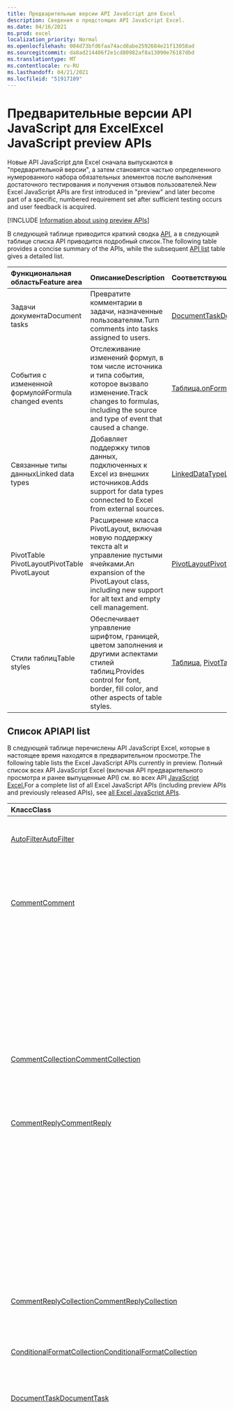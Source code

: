 ```yaml
---
title: Предварительные версии API JavaScript для Excel
description: Сведения о предстоящих API JavaScript Excel.
ms.date: 04/16/2021
ms.prod: excel
localization_priority: Normal
ms.openlocfilehash: 004d73bfd6faa74acd8abe2592684e21f13058ad
ms.sourcegitcommit: da8ad214406f2e1cd80982af8a13090e76187dbd
ms.translationtype: MT
ms.contentlocale: ru-RU
ms.lasthandoff: 04/21/2021
ms.locfileid: "51917109"
---
```

# <a name="excel-javascript-preview-apis"></a><span data-ttu-id="e1d05-103">Предварительные версии API JavaScript для Excel</span><span class="sxs-lookup"><span data-stu-id="e1d05-103">Excel JavaScript preview APIs</span></span>

<span data-ttu-id="e1d05-104">Новые API JavaScript для Excel сначала выпускаются в "предварительной версии", а затем становятся частью определенного нумерованного набора обязательных элементов после выполнения достаточного тестирования и получения отзывов пользователей.</span><span class="sxs-lookup"><span data-stu-id="e1d05-104">New Excel JavaScript APIs are first introduced in "preview" and later become part of a specific, numbered requirement set after sufficient testing occurs and user feedback is acquired.</span></span>

[!INCLUDE [Information about using preview APIs](../../includes/using-preview-apis-host.md)]

<span data-ttu-id="e1d05-105">В следующей таблице приводится краткий сводка [API,](#api-list) а в следующей таблице списка API приводится подробный список.</span><span class="sxs-lookup"><span data-stu-id="e1d05-105">The following table provides a concise summary of the APIs, while the subsequent [API list](#api-list) table gives a detailed list.</span></span>

| <span data-ttu-id="e1d05-106">Функциональная область</span><span class="sxs-lookup"><span data-stu-id="e1d05-106">Feature area</span></span> | <span data-ttu-id="e1d05-107">Описание</span><span class="sxs-lookup"><span data-stu-id="e1d05-107">Description</span></span> | <span data-ttu-id="e1d05-108">Соответствующие объекты</span><span class="sxs-lookup"><span data-stu-id="e1d05-108">Relevant objects</span></span> |
|:--- |:--- |:--- |
| <span data-ttu-id="e1d05-109">Задачи документа</span><span class="sxs-lookup"><span data-stu-id="e1d05-109">Document tasks</span></span> | <span data-ttu-id="e1d05-110">Превратите комментарии в задачи, назначенные пользователям.</span><span class="sxs-lookup"><span data-stu-id="e1d05-110">Turn comments into tasks assigned to users.</span></span> | [<span data-ttu-id="e1d05-111">DocumentTask</span><span class="sxs-lookup"><span data-stu-id="e1d05-111">DocumentTask</span></span>](/javascript/api/excel/excel.documenttask) |
| <span data-ttu-id="e1d05-112">События с измененной формулой</span><span class="sxs-lookup"><span data-stu-id="e1d05-112">Formula changed events</span></span> | <span data-ttu-id="e1d05-113">Отслеживание изменений формул, в том числе источника и типа события, которое вызвало изменение.</span><span class="sxs-lookup"><span data-stu-id="e1d05-113">Track changes to formulas, including the source and type of event that caused a change.</span></span> | [<span data-ttu-id="e1d05-114">Таблица.onFormulaChanged</span><span class="sxs-lookup"><span data-stu-id="e1d05-114">Worksheet.onFormulaChanged</span></span>](/javascript/api/excel/excel.worksheet#onFormulaChanged)|
| <span data-ttu-id="e1d05-115">Связанные типы данных</span><span class="sxs-lookup"><span data-stu-id="e1d05-115">Linked data types</span></span> | <span data-ttu-id="e1d05-116">Добавляет поддержку типов данных, подключенных к Excel из внешних источников.</span><span class="sxs-lookup"><span data-stu-id="e1d05-116">Adds support for data types connected to Excel from external sources.</span></span> | [<span data-ttu-id="e1d05-117">LinkedDataType</span><span class="sxs-lookup"><span data-stu-id="e1d05-117">LinkedDataType</span></span>](/javascript/api/excel/excel.linkeddatatype)|
| <span data-ttu-id="e1d05-118">PivotTable PivotLayout</span><span class="sxs-lookup"><span data-stu-id="e1d05-118">PivotTable PivotLayout</span></span> | <span data-ttu-id="e1d05-119">Расширение класса PivotLayout, включая новую поддержку текста alt и управление пустыми ячейками.</span><span class="sxs-lookup"><span data-stu-id="e1d05-119">An expansion of the PivotLayout class, including new support for alt text and empty cell management.</span></span> | [<span data-ttu-id="e1d05-120">PivotLayout</span><span class="sxs-lookup"><span data-stu-id="e1d05-120">PivotLayout</span></span>](/javascript/api/excel/excel.pivotlayout) |
| <span data-ttu-id="e1d05-121">Стили таблиц</span><span class="sxs-lookup"><span data-stu-id="e1d05-121">Table styles</span></span> | <span data-ttu-id="e1d05-122">Обеспечивает управление шрифтом, границей, цветом заполнения и другими аспектами стилей таблиц.</span><span class="sxs-lookup"><span data-stu-id="e1d05-122">Provides control for font, border, fill color, and other aspects of table styles.</span></span> | <span data-ttu-id="e1d05-123">[Таблица](/javascript/api/excel/excel.table), [PivotTable](/javascript/api/excel/excel.pivottable), [Slicer](/javascript/api/excel/excel.slicer)</span><span class="sxs-lookup"><span data-stu-id="e1d05-123">[Table](/javascript/api/excel/excel.table), [PivotTable](/javascript/api/excel/excel.pivottable), [Slicer](/javascript/api/excel/excel.slicer)</span></span> |

## <a name="api-list"></a><span data-ttu-id="e1d05-124">Список API</span><span class="sxs-lookup"><span data-stu-id="e1d05-124">API list</span></span>

<span data-ttu-id="e1d05-125">В следующей таблице перечислены API JavaScript Excel, которые в настоящее время находятся в предварительном просмотре.</span><span class="sxs-lookup"><span data-stu-id="e1d05-125">The following table lists the Excel JavaScript APIs currently in preview.</span></span> <span data-ttu-id="e1d05-126">Полный список всех API JavaScript Excel (включая API предварительного просмотра и ранее выпущенные API) см. во всех API [JavaScript Excel.](/javascript/api/excel?view=excel-js-preview&preserve-view=true)</span><span class="sxs-lookup"><span data-stu-id="e1d05-126">For a complete list of all Excel JavaScript APIs (including preview APIs and previously released APIs), see [all Excel JavaScript APIs](/javascript/api/excel?view=excel-js-preview&preserve-view=true).</span></span>

| <span data-ttu-id="e1d05-127">Класс</span><span class="sxs-lookup"><span data-stu-id="e1d05-127">Class</span></span> | <span data-ttu-id="e1d05-128">Поля</span><span class="sxs-lookup"><span data-stu-id="e1d05-128">Fields</span></span> | <span data-ttu-id="e1d05-129">Описание</span><span class="sxs-lookup"><span data-stu-id="e1d05-129">Description</span></span> |
|:---|:---|:---|
|[<span data-ttu-id="e1d05-130">AutoFilter</span><span class="sxs-lookup"><span data-stu-id="e1d05-130">AutoFilter</span></span>](/javascript/api/excel/excel.autofilter)|[<span data-ttu-id="e1d05-131">clearColumnCriteria(columnIndex: number)</span><span class="sxs-lookup"><span data-stu-id="e1d05-131">clearColumnCriteria(columnIndex: number)</span></span>](/javascript/api/excel/excel.autofilter#clearcolumncriteria-columnindex-)|<span data-ttu-id="e1d05-132">Очищает условия фильтрации автофильтра.</span><span class="sxs-lookup"><span data-stu-id="e1d05-132">Clears the filter criteria of the AutoFilter.</span></span>|
|[<span data-ttu-id="e1d05-133">Comment</span><span class="sxs-lookup"><span data-stu-id="e1d05-133">Comment</span></span>](/javascript/api/excel/excel.comment)|[<span data-ttu-id="e1d05-134">assignTask(assignee: Identity)</span><span class="sxs-lookup"><span data-stu-id="e1d05-134">assignTask(assignee: Identity)</span></span>](/javascript/api/excel/excel.comment#assigntask-assignee-)|<span data-ttu-id="e1d05-135">Назначает задачу, прикрепленную к комментарию, для данного пользователя в качестве ассимилята.</span><span class="sxs-lookup"><span data-stu-id="e1d05-135">Assigns the task attached to the comment to the given user as an assignee.</span></span>|
||[<span data-ttu-id="e1d05-136">getTask()</span><span class="sxs-lookup"><span data-stu-id="e1d05-136">getTask()</span></span>](/javascript/api/excel/excel.comment#gettask--)|<span data-ttu-id="e1d05-137">Получает задачу, связанную с этим комментарием.</span><span class="sxs-lookup"><span data-stu-id="e1d05-137">Gets the task associated with this comment.</span></span>|
||[<span data-ttu-id="e1d05-138">getTaskOrNullObject()</span><span class="sxs-lookup"><span data-stu-id="e1d05-138">getTaskOrNullObject()</span></span>](/javascript/api/excel/excel.comment#gettaskornullobject--)|<span data-ttu-id="e1d05-139">Получает задачу, связанную с этим комментарием.</span><span class="sxs-lookup"><span data-stu-id="e1d05-139">Gets the task associated with this comment.</span></span>|
|[<span data-ttu-id="e1d05-140">CommentCollection</span><span class="sxs-lookup"><span data-stu-id="e1d05-140">CommentCollection</span></span>](/javascript/api/excel/excel.commentcollection)|[<span data-ttu-id="e1d05-141">getItemOrNullObject(commentId: string)</span><span class="sxs-lookup"><span data-stu-id="e1d05-141">getItemOrNullObject(commentId: string)</span></span>](/javascript/api/excel/excel.commentcollection#getitemornullobject-commentid-)|<span data-ttu-id="e1d05-142">Получает примечание из коллекции на основе его идентификатора.</span><span class="sxs-lookup"><span data-stu-id="e1d05-142">Gets a comment from the collection based on its ID.</span></span>|
|[<span data-ttu-id="e1d05-143">CommentReply</span><span class="sxs-lookup"><span data-stu-id="e1d05-143">CommentReply</span></span>](/javascript/api/excel/excel.commentreply)|[<span data-ttu-id="e1d05-144">assignTask(assignee: Identity)</span><span class="sxs-lookup"><span data-stu-id="e1d05-144">assignTask(assignee: Identity)</span></span>](/javascript/api/excel/excel.commentreply#assigntask-assignee-)|<span data-ttu-id="e1d05-145">Назначает задачу, прикрепленную к комментарию, для данного пользователя в качестве единственного назначаемой.</span><span class="sxs-lookup"><span data-stu-id="e1d05-145">Assigns the task attached to the comment to the given user as the sole assignee.</span></span>|
||[<span data-ttu-id="e1d05-146">getTask()</span><span class="sxs-lookup"><span data-stu-id="e1d05-146">getTask()</span></span>](/javascript/api/excel/excel.commentreply#gettask--)|<span data-ttu-id="e1d05-147">Получает задачу, связанную с потоком ответа на этот комментарий.</span><span class="sxs-lookup"><span data-stu-id="e1d05-147">Gets the task associated with this comment reply's thread.</span></span>|
||[<span data-ttu-id="e1d05-148">getTaskOrNullObject()</span><span class="sxs-lookup"><span data-stu-id="e1d05-148">getTaskOrNullObject()</span></span>](/javascript/api/excel/excel.commentreply#gettaskornullobject--)|<span data-ttu-id="e1d05-149">Получает задачу, связанную с потоком ответа на этот комментарий.</span><span class="sxs-lookup"><span data-stu-id="e1d05-149">Gets the task associated with this comment reply's thread.</span></span>|
|[<span data-ttu-id="e1d05-150">CommentReplyCollection</span><span class="sxs-lookup"><span data-stu-id="e1d05-150">CommentReplyCollection</span></span>](/javascript/api/excel/excel.commentreplycollection)|[<span data-ttu-id="e1d05-151">getItemOrNullObject(commentReplyId: string)</span><span class="sxs-lookup"><span data-stu-id="e1d05-151">getItemOrNullObject(commentReplyId: string)</span></span>](/javascript/api/excel/excel.commentreplycollection#getitemornullobject-commentreplyid-)|<span data-ttu-id="e1d05-152">Возвращает ответ на примечание, определенное по идентификатору.</span><span class="sxs-lookup"><span data-stu-id="e1d05-152">Returns a comment reply identified by its ID.</span></span>|
|[<span data-ttu-id="e1d05-153">ConditionalFormatCollection</span><span class="sxs-lookup"><span data-stu-id="e1d05-153">ConditionalFormatCollection</span></span>](/javascript/api/excel/excel.conditionalformatcollection)|[<span data-ttu-id="e1d05-154">getItemOrNullObject(id: строка)</span><span class="sxs-lookup"><span data-stu-id="e1d05-154">getItemOrNullObject(id: string)</span></span>](/javascript/api/excel/excel.conditionalformatcollection#getitemornullobject-id-)|<span data-ttu-id="e1d05-155">Возвращает условный формат, идентифицированный его ID.</span><span class="sxs-lookup"><span data-stu-id="e1d05-155">Returns a conditional format identified by its ID.</span></span>|
|[<span data-ttu-id="e1d05-156">DocumentTask</span><span class="sxs-lookup"><span data-stu-id="e1d05-156">DocumentTask</span></span>](/javascript/api/excel/excel.documenttask)|[<span data-ttu-id="e1d05-157">percentComplete</span><span class="sxs-lookup"><span data-stu-id="e1d05-157">percentComplete</span></span>](/javascript/api/excel/excel.documenttask#percentcomplete)|<span data-ttu-id="e1d05-158">Указывает процент выполнения задачи.</span><span class="sxs-lookup"><span data-stu-id="e1d05-158">Specifies the completion percentage of the task.</span></span>|
||[<span data-ttu-id="e1d05-159">приоритет</span><span class="sxs-lookup"><span data-stu-id="e1d05-159">priority</span></span>](/javascript/api/excel/excel.documenttask#priority)|<span data-ttu-id="e1d05-160">Указывает приоритет задачи.</span><span class="sxs-lookup"><span data-stu-id="e1d05-160">Specifies the priority of the task.</span></span>|
||[<span data-ttu-id="e1d05-161">назначение</span><span class="sxs-lookup"><span data-stu-id="e1d05-161">assignees</span></span>](/javascript/api/excel/excel.documenttask#assignees)|<span data-ttu-id="e1d05-162">Возвращает коллекцию назначений задачи.</span><span class="sxs-lookup"><span data-stu-id="e1d05-162">Returns a collection of assignees of the task.</span></span>|
||[<span data-ttu-id="e1d05-163">изменения</span><span class="sxs-lookup"><span data-stu-id="e1d05-163">changes</span></span>](/javascript/api/excel/excel.documenttask#changes)|<span data-ttu-id="e1d05-164">Получает записи изменений задачи.</span><span class="sxs-lookup"><span data-stu-id="e1d05-164">Gets the change records of the task.</span></span>|
||[<span data-ttu-id="e1d05-165">comment</span><span class="sxs-lookup"><span data-stu-id="e1d05-165">comment</span></span>](/javascript/api/excel/excel.documenttask#comment)|<span data-ttu-id="e1d05-166">Получает комментарий, связанный с задачей.</span><span class="sxs-lookup"><span data-stu-id="e1d05-166">Gets the comment associated with the task.</span></span>|
||[<span data-ttu-id="e1d05-167">completedBy</span><span class="sxs-lookup"><span data-stu-id="e1d05-167">completedBy</span></span>](/javascript/api/excel/excel.documenttask#completedby)|<span data-ttu-id="e1d05-168">Получает последнего пользователя, который выполнил задачу.</span><span class="sxs-lookup"><span data-stu-id="e1d05-168">Gets the most recent user to have completed the task.</span></span>|
||[<span data-ttu-id="e1d05-169">completedDateTime</span><span class="sxs-lookup"><span data-stu-id="e1d05-169">completedDateTime</span></span>](/javascript/api/excel/excel.documenttask#completeddatetime)|<span data-ttu-id="e1d05-170">Получает дату и время завершения задачи.</span><span class="sxs-lookup"><span data-stu-id="e1d05-170">Gets the date and time that the task was completed.</span></span>|
||[<span data-ttu-id="e1d05-171">createdBy</span><span class="sxs-lookup"><span data-stu-id="e1d05-171">createdBy</span></span>](/javascript/api/excel/excel.documenttask#createdby)|<span data-ttu-id="e1d05-172">Получает пользователя, создавшего задачу.</span><span class="sxs-lookup"><span data-stu-id="e1d05-172">Gets the user who created the task.</span></span>|
||[<span data-ttu-id="e1d05-173">createdDateTime</span><span class="sxs-lookup"><span data-stu-id="e1d05-173">createdDateTime</span></span>](/javascript/api/excel/excel.documenttask#createddatetime)|<span data-ttu-id="e1d05-174">Получает дату и время создания задачи.</span><span class="sxs-lookup"><span data-stu-id="e1d05-174">Gets the date and time that the task was created.</span></span>|
||[<span data-ttu-id="e1d05-175">id</span><span class="sxs-lookup"><span data-stu-id="e1d05-175">id</span></span>](/javascript/api/excel/excel.documenttask#id)|<span data-ttu-id="e1d05-176">Получает ID задачи.</span><span class="sxs-lookup"><span data-stu-id="e1d05-176">Gets the ID of the task.</span></span>|
||[<span data-ttu-id="e1d05-177">setStartAndDueDateTime (startDateTime: Date, dueDateTime: Date)</span><span class="sxs-lookup"><span data-stu-id="e1d05-177">setStartAndDueDateTime(startDateTime: Date, dueDateTime: Date)</span></span>](/javascript/api/excel/excel.documenttask#setstartandduedatetime-startdatetime--duedatetime-)|<span data-ttu-id="e1d05-178">Изменяет даты начала и срока действия задачи.</span><span class="sxs-lookup"><span data-stu-id="e1d05-178">Changes the start and the due dates of the task.</span></span>|
||[<span data-ttu-id="e1d05-179">startAndDueDateTime</span><span class="sxs-lookup"><span data-stu-id="e1d05-179">startAndDueDateTime</span></span>](/javascript/api/excel/excel.documenttask#startandduedatetime)|<span data-ttu-id="e1d05-180">Получает или задает дату и время, когда должна начаться и должна быть поставлена задача.</span><span class="sxs-lookup"><span data-stu-id="e1d05-180">Gets or sets the date and time the task should start and is due.</span></span>|
||[<span data-ttu-id="e1d05-181">заголовок</span><span class="sxs-lookup"><span data-stu-id="e1d05-181">title</span></span>](/javascript/api/excel/excel.documenttask#title)|<span data-ttu-id="e1d05-182">Указывает название задачи.</span><span class="sxs-lookup"><span data-stu-id="e1d05-182">Specifies title of the task.</span></span>|
|[<span data-ttu-id="e1d05-183">DocumentTaskChange</span><span class="sxs-lookup"><span data-stu-id="e1d05-183">DocumentTaskChange</span></span>](/javascript/api/excel/excel.documenttaskchange)|[<span data-ttu-id="e1d05-184">assignee</span><span class="sxs-lookup"><span data-stu-id="e1d05-184">assignee</span></span>](/javascript/api/excel/excel.documenttaskchange#assignee)|<span data-ttu-id="e1d05-185">Представляет пользователя, назначенного для задачи для типа записи изменений, или пользователя, не назначенного из задачи `assign` для типа записи `unassign` изменений.</span><span class="sxs-lookup"><span data-stu-id="e1d05-185">Represents the user assigned to the task for an `assign` change record type, or the user unassigned from the task for an `unassign` change record type.</span></span>|
||[<span data-ttu-id="e1d05-186">changedBy</span><span class="sxs-lookup"><span data-stu-id="e1d05-186">changedBy</span></span>](/javascript/api/excel/excel.documenttaskchange#changedby)|<span data-ttu-id="e1d05-187">Представляет пользователя, создавшего или измениввшего задачу.</span><span class="sxs-lookup"><span data-stu-id="e1d05-187">Represents the user who created or changed the task.</span></span>|
||[<span data-ttu-id="e1d05-188">commentId</span><span class="sxs-lookup"><span data-stu-id="e1d05-188">commentId</span></span>](/javascript/api/excel/excel.documenttaskchange#commentid)|<span data-ttu-id="e1d05-189">Представляет ID того или иного `Comment` изменения `CommentReply` задачи.</span><span class="sxs-lookup"><span data-stu-id="e1d05-189">Represents the ID of the `Comment` or `CommentReply` to which the task change is anchored.</span></span>|
||[<span data-ttu-id="e1d05-190">createdDateTime</span><span class="sxs-lookup"><span data-stu-id="e1d05-190">createdDateTime</span></span>](/javascript/api/excel/excel.documenttaskchange#createddatetime)|<span data-ttu-id="e1d05-191">Представляет дату создания и время записи изменения задачи.</span><span class="sxs-lookup"><span data-stu-id="e1d05-191">Represents the creation date and time of the task change record.</span></span>|
||[<span data-ttu-id="e1d05-192">dueDateTime</span><span class="sxs-lookup"><span data-stu-id="e1d05-192">dueDateTime</span></span>](/javascript/api/excel/excel.documenttaskchange#duedatetime)|<span data-ttu-id="e1d05-193">Представляет дату и время задачи в часовом поясе UTC.</span><span class="sxs-lookup"><span data-stu-id="e1d05-193">Represents the task's due date and time, in UTC time zone.</span></span>|
||[<span data-ttu-id="e1d05-194">id</span><span class="sxs-lookup"><span data-stu-id="e1d05-194">id</span></span>](/javascript/api/excel/excel.documenttaskchange#id)|<span data-ttu-id="e1d05-195">ID для записи изменения задачи.</span><span class="sxs-lookup"><span data-stu-id="e1d05-195">ID for the task change record.</span></span>|
||[<span data-ttu-id="e1d05-196">percentComplete</span><span class="sxs-lookup"><span data-stu-id="e1d05-196">percentComplete</span></span>](/javascript/api/excel/excel.documenttaskchange#percentcomplete)|<span data-ttu-id="e1d05-197">Представляет процент выполнения задачи.</span><span class="sxs-lookup"><span data-stu-id="e1d05-197">Represents the task's completion percentage.</span></span>|
||[<span data-ttu-id="e1d05-198">приоритет</span><span class="sxs-lookup"><span data-stu-id="e1d05-198">priority</span></span>](/javascript/api/excel/excel.documenttaskchange#priority)|<span data-ttu-id="e1d05-199">Представляет приоритет задачи.</span><span class="sxs-lookup"><span data-stu-id="e1d05-199">Represents the task's priority.</span></span>|
||[<span data-ttu-id="e1d05-200">startDateTime</span><span class="sxs-lookup"><span data-stu-id="e1d05-200">startDateTime</span></span>](/javascript/api/excel/excel.documenttaskchange#startdatetime)|<span data-ttu-id="e1d05-201">Представляет дату и время начала задачи в часовом поясе UTC.</span><span class="sxs-lookup"><span data-stu-id="e1d05-201">Represents the task's start date and time, in UTC time zone.</span></span>|
||[<span data-ttu-id="e1d05-202">заголовок</span><span class="sxs-lookup"><span data-stu-id="e1d05-202">title</span></span>](/javascript/api/excel/excel.documenttaskchange#title)|<span data-ttu-id="e1d05-203">Представляет название задачи.</span><span class="sxs-lookup"><span data-stu-id="e1d05-203">Represents the task's title.</span></span>|
||[<span data-ttu-id="e1d05-204">type</span><span class="sxs-lookup"><span data-stu-id="e1d05-204">type</span></span>](/javascript/api/excel/excel.documenttaskchange#type)|<span data-ttu-id="e1d05-205">Представляет тип действия записи изменения задачи.</span><span class="sxs-lookup"><span data-stu-id="e1d05-205">Represents the action type of the task change record.</span></span>|
||[<span data-ttu-id="e1d05-206">undoHistoryId</span><span class="sxs-lookup"><span data-stu-id="e1d05-206">undoHistoryId</span></span>](/javascript/api/excel/excel.documenttaskchange#undohistoryid)|<span data-ttu-id="e1d05-207">Представляет `DocumentTaskChange.id` свойство, которое было отменено для типа `undo` записи изменений.</span><span class="sxs-lookup"><span data-stu-id="e1d05-207">Represents the `DocumentTaskChange.id` property that was undone for the `undo` change record type.</span></span>|
|[<span data-ttu-id="e1d05-208">DocumentTaskChangeCollection</span><span class="sxs-lookup"><span data-stu-id="e1d05-208">DocumentTaskChangeCollection</span></span>](/javascript/api/excel/excel.documenttaskchangecollection)|[<span data-ttu-id="e1d05-209">getCount()</span><span class="sxs-lookup"><span data-stu-id="e1d05-209">getCount()</span></span>](/javascript/api/excel/excel.documenttaskchangecollection#getcount--)|<span data-ttu-id="e1d05-210">Получает количество записей изменений в коллекции для задачи.</span><span class="sxs-lookup"><span data-stu-id="e1d05-210">Gets the number of change records in the collection for the task.</span></span>|
||[<span data-ttu-id="e1d05-211">getItemAt(index: number)</span><span class="sxs-lookup"><span data-stu-id="e1d05-211">getItemAt(index: number)</span></span>](/javascript/api/excel/excel.documenttaskchangecollection#getitemat-index-)|<span data-ttu-id="e1d05-212">Получает запись изменения задачи с помощью индекса в коллекции.</span><span class="sxs-lookup"><span data-stu-id="e1d05-212">Gets a task change record by using its index in the collection.</span></span>|
||[<span data-ttu-id="e1d05-213">items</span><span class="sxs-lookup"><span data-stu-id="e1d05-213">items</span></span>](/javascript/api/excel/excel.documenttaskchangecollection#items)|<span data-ttu-id="e1d05-214">Получает загруженные дочерние элементы в этой коллекции.</span><span class="sxs-lookup"><span data-stu-id="e1d05-214">Gets the loaded child items in this collection.</span></span>|
|[<span data-ttu-id="e1d05-215">DocumentTaskCollection</span><span class="sxs-lookup"><span data-stu-id="e1d05-215">DocumentTaskCollection</span></span>](/javascript/api/excel/excel.documenttaskcollection)|[<span data-ttu-id="e1d05-216">getCount()</span><span class="sxs-lookup"><span data-stu-id="e1d05-216">getCount()</span></span>](/javascript/api/excel/excel.documenttaskcollection#getcount--)|<span data-ttu-id="e1d05-217">Получает количество задач в коллекции.</span><span class="sxs-lookup"><span data-stu-id="e1d05-217">Gets the number of tasks in the collection.</span></span>|
||[<span data-ttu-id="e1d05-218">getItem(key: string)</span><span class="sxs-lookup"><span data-stu-id="e1d05-218">getItem(key: string)</span></span>](/javascript/api/excel/excel.documenttaskcollection#getitem-key-)|<span data-ttu-id="e1d05-219">Получает задачу с помощью своего ID.</span><span class="sxs-lookup"><span data-stu-id="e1d05-219">Gets a task using its ID.</span></span>|
||[<span data-ttu-id="e1d05-220">getItemAt(index: number)</span><span class="sxs-lookup"><span data-stu-id="e1d05-220">getItemAt(index: number)</span></span>](/javascript/api/excel/excel.documenttaskcollection#getitemat-index-)|<span data-ttu-id="e1d05-221">Получает задачу по индексу в коллекции.</span><span class="sxs-lookup"><span data-stu-id="e1d05-221">Gets a task by its index in the collection.</span></span>|
||[<span data-ttu-id="e1d05-222">getItemOrNullObject(key: string)</span><span class="sxs-lookup"><span data-stu-id="e1d05-222">getItemOrNullObject(key: string)</span></span>](/javascript/api/excel/excel.documenttaskcollection#getitemornullobject-key-)|<span data-ttu-id="e1d05-223">Получает задачу с помощью своего ID.</span><span class="sxs-lookup"><span data-stu-id="e1d05-223">Gets a task using its ID.</span></span>|
||[<span data-ttu-id="e1d05-224">items</span><span class="sxs-lookup"><span data-stu-id="e1d05-224">items</span></span>](/javascript/api/excel/excel.documenttaskcollection#items)|<span data-ttu-id="e1d05-225">Получает загруженные дочерние элементы в этой коллекции.</span><span class="sxs-lookup"><span data-stu-id="e1d05-225">Gets the loaded child items in this collection.</span></span>|
|[<span data-ttu-id="e1d05-226">DocumentTaskSchedule</span><span class="sxs-lookup"><span data-stu-id="e1d05-226">DocumentTaskSchedule</span></span>](/javascript/api/excel/excel.documenttaskschedule)|[<span data-ttu-id="e1d05-227">dueDateTime</span><span class="sxs-lookup"><span data-stu-id="e1d05-227">dueDateTime</span></span>](/javascript/api/excel/excel.documenttaskschedule#duedatetime)|<span data-ttu-id="e1d05-228">Получает дату и время, когда должна быть поставлена задача.</span><span class="sxs-lookup"><span data-stu-id="e1d05-228">Gets the date and time that the task is due.</span></span>|
||[<span data-ttu-id="e1d05-229">startDateTime</span><span class="sxs-lookup"><span data-stu-id="e1d05-229">startDateTime</span></span>](/javascript/api/excel/excel.documenttaskschedule#startdatetime)|<span data-ttu-id="e1d05-230">Получает дату и время, которые должна начаться задача.</span><span class="sxs-lookup"><span data-stu-id="e1d05-230">Gets the date and time that the task should start.</span></span>|
|[<span data-ttu-id="e1d05-231">FormulaChangedEventDetail</span><span class="sxs-lookup"><span data-stu-id="e1d05-231">FormulaChangedEventDetail</span></span>](/javascript/api/excel/excel.formulachangedeventdetail)|[<span data-ttu-id="e1d05-232">cellAddress</span><span class="sxs-lookup"><span data-stu-id="e1d05-232">cellAddress</span></span>](/javascript/api/excel/excel.formulachangedeventdetail#celladdress)|<span data-ttu-id="e1d05-233">Адрес ячейки, содержаной измененную формулу.</span><span class="sxs-lookup"><span data-stu-id="e1d05-233">The address of the cell that contains the changed formula.</span></span>|
||[<span data-ttu-id="e1d05-234">previousFormula</span><span class="sxs-lookup"><span data-stu-id="e1d05-234">previousFormula</span></span>](/javascript/api/excel/excel.formulachangedeventdetail#previousformula)|<span data-ttu-id="e1d05-235">Представляет предыдущую формулу, прежде чем она была изменена.</span><span class="sxs-lookup"><span data-stu-id="e1d05-235">Represents the previous formula, before it was changed.</span></span>|
|[<span data-ttu-id="e1d05-236">GroupShapeCollection</span><span class="sxs-lookup"><span data-stu-id="e1d05-236">GroupShapeCollection</span></span>](/javascript/api/excel/excel.groupshapecollection)|[<span data-ttu-id="e1d05-237">getItemOrNullObject(key: string)</span><span class="sxs-lookup"><span data-stu-id="e1d05-237">getItemOrNullObject(key: string)</span></span>](/javascript/api/excel/excel.groupshapecollection#getitemornullobject-key-)|<span data-ttu-id="e1d05-238">Получает фигуру с ее именем или ИД.</span><span class="sxs-lookup"><span data-stu-id="e1d05-238">Gets a shape using its name or ID.</span></span>|
|[<span data-ttu-id="e1d05-239">Идентификация</span><span class="sxs-lookup"><span data-stu-id="e1d05-239">Identity</span></span>](/javascript/api/excel/excel.identity)|[<span data-ttu-id="e1d05-240">displayName</span><span class="sxs-lookup"><span data-stu-id="e1d05-240">displayName</span></span>](/javascript/api/excel/excel.identity#displayname)|<span data-ttu-id="e1d05-241">Представляет отображаемое имя пользователя.</span><span class="sxs-lookup"><span data-stu-id="e1d05-241">Represents the user's display name.</span></span>|
||[<span data-ttu-id="e1d05-242">email</span><span class="sxs-lookup"><span data-stu-id="e1d05-242">email</span></span>](/javascript/api/excel/excel.identity#email)|<span data-ttu-id="e1d05-243">Представляет электронный адрес пользователя.</span><span class="sxs-lookup"><span data-stu-id="e1d05-243">Represents the user's email address.</span></span>|
||[<span data-ttu-id="e1d05-244">id</span><span class="sxs-lookup"><span data-stu-id="e1d05-244">id</span></span>](/javascript/api/excel/excel.identity#id)|<span data-ttu-id="e1d05-245">Представляет уникальный ID пользователя.</span><span class="sxs-lookup"><span data-stu-id="e1d05-245">Represents the user's unique ID.</span></span>|
|[<span data-ttu-id="e1d05-246">IdentityCollection</span><span class="sxs-lookup"><span data-stu-id="e1d05-246">IdentityCollection</span></span>](/javascript/api/excel/excel.identitycollection)|[<span data-ttu-id="e1d05-247">add(assignee: Identity)</span><span class="sxs-lookup"><span data-stu-id="e1d05-247">add(assignee: Identity)</span></span>](/javascript/api/excel/excel.identitycollection#add-assignee-)|<span data-ttu-id="e1d05-248">Добавляет идентификатор пользователя в коллекцию.</span><span class="sxs-lookup"><span data-stu-id="e1d05-248">Adds a user identity to the collection.</span></span>|
||[<span data-ttu-id="e1d05-249">clear()</span><span class="sxs-lookup"><span data-stu-id="e1d05-249">clear()</span></span>](/javascript/api/excel/excel.identitycollection#clear--)|<span data-ttu-id="e1d05-250">Удаляет все идентификаторы пользователей из коллекции.</span><span class="sxs-lookup"><span data-stu-id="e1d05-250">Removes all user identities from the collection.</span></span>|
||[<span data-ttu-id="e1d05-251">getCount()</span><span class="sxs-lookup"><span data-stu-id="e1d05-251">getCount()</span></span>](/javascript/api/excel/excel.identitycollection#getcount--)|<span data-ttu-id="e1d05-252">Возвращает число элементов в коллекции.</span><span class="sxs-lookup"><span data-stu-id="e1d05-252">Gets the number of items in the collection.</span></span>|
||[<span data-ttu-id="e1d05-253">getItemAt(index: number)</span><span class="sxs-lookup"><span data-stu-id="e1d05-253">getItemAt(index: number)</span></span>](/javascript/api/excel/excel.identitycollection#getitemat-index-)|<span data-ttu-id="e1d05-254">Получает удостоверение пользователя документа с помощью индекса в коллекции.</span><span class="sxs-lookup"><span data-stu-id="e1d05-254">Gets a document user identity by using its index in the collection.</span></span>|
||[<span data-ttu-id="e1d05-255">items</span><span class="sxs-lookup"><span data-stu-id="e1d05-255">items</span></span>](/javascript/api/excel/excel.identitycollection#items)|<span data-ttu-id="e1d05-256">Получает загруженные дочерние элементы в этой коллекции.</span><span class="sxs-lookup"><span data-stu-id="e1d05-256">Gets the loaded child items in this collection.</span></span>|
||[<span data-ttu-id="e1d05-257">remove(assignee: Identity)</span><span class="sxs-lookup"><span data-stu-id="e1d05-257">remove(assignee: Identity)</span></span>](/javascript/api/excel/excel.identitycollection#remove-assignee-)|<span data-ttu-id="e1d05-258">Удаляет удостоверение пользователя из коллекции.</span><span class="sxs-lookup"><span data-stu-id="e1d05-258">Removes a user identity from the collection.</span></span>|
|[<span data-ttu-id="e1d05-259">IdentityEntity</span><span class="sxs-lookup"><span data-stu-id="e1d05-259">IdentityEntity</span></span>](/javascript/api/excel/excel.identityentity)|[<span data-ttu-id="e1d05-260">displayName</span><span class="sxs-lookup"><span data-stu-id="e1d05-260">displayName</span></span>](/javascript/api/excel/excel.identityentity#displayname)|<span data-ttu-id="e1d05-261">Представляет отображаемое имя пользователя.</span><span class="sxs-lookup"><span data-stu-id="e1d05-261">Represents the user's display name.</span></span>|
||[<span data-ttu-id="e1d05-262">email</span><span class="sxs-lookup"><span data-stu-id="e1d05-262">email</span></span>](/javascript/api/excel/excel.identityentity#email)|<span data-ttu-id="e1d05-263">Представляет электронный адрес пользователя.</span><span class="sxs-lookup"><span data-stu-id="e1d05-263">Represents the user's email address.</span></span>|
||[<span data-ttu-id="e1d05-264">id</span><span class="sxs-lookup"><span data-stu-id="e1d05-264">id</span></span>](/javascript/api/excel/excel.identityentity#id)|<span data-ttu-id="e1d05-265">Представляет уникальный ID пользователя.</span><span class="sxs-lookup"><span data-stu-id="e1d05-265">Represents the user's unique ID.</span></span>|
|[<span data-ttu-id="e1d05-266">InsertWorksheetOptions</span><span class="sxs-lookup"><span data-stu-id="e1d05-266">InsertWorksheetOptions</span></span>](/javascript/api/excel/excel.insertworksheetoptions)|[<span data-ttu-id="e1d05-267">positionType</span><span class="sxs-lookup"><span data-stu-id="e1d05-267">positionType</span></span>](/javascript/api/excel/excel.insertworksheetoptions#positiontype)|<span data-ttu-id="e1d05-268">Положение вставки в текущей книге новых таблиц.</span><span class="sxs-lookup"><span data-stu-id="e1d05-268">The insert position, in the current workbook, of the new worksheets.</span></span>|
||[<span data-ttu-id="e1d05-269">relativeTo</span><span class="sxs-lookup"><span data-stu-id="e1d05-269">relativeTo</span></span>](/javascript/api/excel/excel.insertworksheetoptions#relativeto)|<span data-ttu-id="e1d05-270">Таблица в текущей книге, которая ссылается на `WorksheetPositionType` параметр.</span><span class="sxs-lookup"><span data-stu-id="e1d05-270">The worksheet in the current workbook that is referenced for the `WorksheetPositionType` parameter.</span></span>|
||[<span data-ttu-id="e1d05-271">sheetNamesToInsert</span><span class="sxs-lookup"><span data-stu-id="e1d05-271">sheetNamesToInsert</span></span>](/javascript/api/excel/excel.insertworksheetoptions#sheetnamestoinsert)|<span data-ttu-id="e1d05-272">Имена отдельных таблиц, которые необходимо вставить.</span><span class="sxs-lookup"><span data-stu-id="e1d05-272">The names of individual worksheets to insert.</span></span>|
|[<span data-ttu-id="e1d05-273">LinkedDataType</span><span class="sxs-lookup"><span data-stu-id="e1d05-273">LinkedDataType</span></span>](/javascript/api/excel/excel.linkeddatatype)|[<span data-ttu-id="e1d05-274">dataProvider</span><span class="sxs-lookup"><span data-stu-id="e1d05-274">dataProvider</span></span>](/javascript/api/excel/excel.linkeddatatype#dataprovider)|<span data-ttu-id="e1d05-275">Имя поставщика данных для связанного типа данных.</span><span class="sxs-lookup"><span data-stu-id="e1d05-275">The name of the data provider for the linked data type.</span></span>|
||[<span data-ttu-id="e1d05-276">lastRefreshed</span><span class="sxs-lookup"><span data-stu-id="e1d05-276">lastRefreshed</span></span>](/javascript/api/excel/excel.linkeddatatype#lastrefreshed)|<span data-ttu-id="e1d05-277">Дата и время локального часового пояса с момента открытия книги при последнем обновлении связанного типа данных.</span><span class="sxs-lookup"><span data-stu-id="e1d05-277">The local time-zone date and time since the workbook was opened when the linked data type was last refreshed.</span></span>|
||[<span data-ttu-id="e1d05-278">name</span><span class="sxs-lookup"><span data-stu-id="e1d05-278">name</span></span>](/javascript/api/excel/excel.linkeddatatype#name)|<span data-ttu-id="e1d05-279">Имя связанного типа данных.</span><span class="sxs-lookup"><span data-stu-id="e1d05-279">The name of the linked data type.</span></span>|
||[<span data-ttu-id="e1d05-280">periodicRefreshInterval</span><span class="sxs-lookup"><span data-stu-id="e1d05-280">periodicRefreshInterval</span></span>](/javascript/api/excel/excel.linkeddatatype#periodicrefreshinterval)|<span data-ttu-id="e1d05-281">Частота в секундах, при которой тип связанных данных обновляется, если `refreshMode` установлено "Периодическое".</span><span class="sxs-lookup"><span data-stu-id="e1d05-281">The frequency, in seconds, at which the linked data type is refreshed if `refreshMode` is set to "Periodic".</span></span>|
||[<span data-ttu-id="e1d05-282">refreshMode</span><span class="sxs-lookup"><span data-stu-id="e1d05-282">refreshMode</span></span>](/javascript/api/excel/excel.linkeddatatype#refreshmode)|<span data-ttu-id="e1d05-283">Механизм получения данных для связанного типа данных.</span><span class="sxs-lookup"><span data-stu-id="e1d05-283">The mechanism by which the data for the linked data type is retrieved.</span></span>|
||[<span data-ttu-id="e1d05-284">serviceId</span><span class="sxs-lookup"><span data-stu-id="e1d05-284">serviceId</span></span>](/javascript/api/excel/excel.linkeddatatype#serviceid)|<span data-ttu-id="e1d05-285">Уникальный ID связанного типа данных.</span><span class="sxs-lookup"><span data-stu-id="e1d05-285">The unique ID of the linked data type.</span></span>|
||[<span data-ttu-id="e1d05-286">supportedRefreshModes</span><span class="sxs-lookup"><span data-stu-id="e1d05-286">supportedRefreshModes</span></span>](/javascript/api/excel/excel.linkeddatatype#supportedrefreshmodes)|<span data-ttu-id="e1d05-287">Возвращает массив со всеми режимами обновления, поддерживаемыми типом связанных данных.</span><span class="sxs-lookup"><span data-stu-id="e1d05-287">Returns an array with all the refresh modes supported by the linked data type.</span></span>|
||[<span data-ttu-id="e1d05-288">requestRefresh()</span><span class="sxs-lookup"><span data-stu-id="e1d05-288">requestRefresh()</span></span>](/javascript/api/excel/excel.linkeddatatype#requestrefresh--)|<span data-ttu-id="e1d05-289">Делает запрос на обновление связанного типа данных.</span><span class="sxs-lookup"><span data-stu-id="e1d05-289">Makes a request to refresh the linked data type.</span></span>|
||[<span data-ttu-id="e1d05-290">requestSetRefreshMode(refreshMode: Excel.LinkedDataTypeRefreshMode)</span><span class="sxs-lookup"><span data-stu-id="e1d05-290">requestSetRefreshMode(refreshMode: Excel.LinkedDataTypeRefreshMode)</span></span>](/javascript/api/excel/excel.linkeddatatype#requestsetrefreshmode-refreshmode-)|<span data-ttu-id="e1d05-291">Делает запрос на изменение режима обновления для этого связанного типа данных.</span><span class="sxs-lookup"><span data-stu-id="e1d05-291">Makes a request to change the refresh mode for this linked data type.</span></span>|
|[<span data-ttu-id="e1d05-292">LinkedDataTypeAddedEventArgs</span><span class="sxs-lookup"><span data-stu-id="e1d05-292">LinkedDataTypeAddedEventArgs</span></span>](/javascript/api/excel/excel.linkeddatatypeaddedeventargs)|[<span data-ttu-id="e1d05-293">serviceId</span><span class="sxs-lookup"><span data-stu-id="e1d05-293">serviceId</span></span>](/javascript/api/excel/excel.linkeddatatypeaddedeventargs#serviceid)|<span data-ttu-id="e1d05-294">Уникальный ID нового типа связанных данных.</span><span class="sxs-lookup"><span data-stu-id="e1d05-294">The unique ID of the new linked data type.</span></span>|
||[<span data-ttu-id="e1d05-295">source</span><span class="sxs-lookup"><span data-stu-id="e1d05-295">source</span></span>](/javascript/api/excel/excel.linkeddatatypeaddedeventargs#source)|<span data-ttu-id="e1d05-296">Получает источник события.</span><span class="sxs-lookup"><span data-stu-id="e1d05-296">Gets the source of the event.</span></span>|
||[<span data-ttu-id="e1d05-297">type</span><span class="sxs-lookup"><span data-stu-id="e1d05-297">type</span></span>](/javascript/api/excel/excel.linkeddatatypeaddedeventargs#type)|<span data-ttu-id="e1d05-298">Получает тип события.</span><span class="sxs-lookup"><span data-stu-id="e1d05-298">Gets the type of the event.</span></span>|
|[<span data-ttu-id="e1d05-299">LinkedDataTypeCollection</span><span class="sxs-lookup"><span data-stu-id="e1d05-299">LinkedDataTypeCollection</span></span>](/javascript/api/excel/excel.linkeddatatypecollection)|[<span data-ttu-id="e1d05-300">getCount()</span><span class="sxs-lookup"><span data-stu-id="e1d05-300">getCount()</span></span>](/javascript/api/excel/excel.linkeddatatypecollection#getcount--)|<span data-ttu-id="e1d05-301">Получает количество связанных типов данных в коллекции.</span><span class="sxs-lookup"><span data-stu-id="e1d05-301">Gets the number of linked data types in the collection.</span></span>|
||[<span data-ttu-id="e1d05-302">getItem(key: number)</span><span class="sxs-lookup"><span data-stu-id="e1d05-302">getItem(key: number)</span></span>](/javascript/api/excel/excel.linkeddatatypecollection#getitem-key-)|<span data-ttu-id="e1d05-303">Получает связанный тип данных по ID службы.</span><span class="sxs-lookup"><span data-stu-id="e1d05-303">Gets a linked data type by service ID.</span></span>|
||[<span data-ttu-id="e1d05-304">getItemAt(index: number)</span><span class="sxs-lookup"><span data-stu-id="e1d05-304">getItemAt(index: number)</span></span>](/javascript/api/excel/excel.linkeddatatypecollection#getitemat-index-)|<span data-ttu-id="e1d05-305">Получает связанный тип данных по индексу в коллекции.</span><span class="sxs-lookup"><span data-stu-id="e1d05-305">Gets a linked data type by its index in the collection.</span></span>|
||[<span data-ttu-id="e1d05-306">getItemOrNullObject(key: number)</span><span class="sxs-lookup"><span data-stu-id="e1d05-306">getItemOrNullObject(key: number)</span></span>](/javascript/api/excel/excel.linkeddatatypecollection#getitemornullobject-key-)|<span data-ttu-id="e1d05-307">Получает связанный тип данных по ID.</span><span class="sxs-lookup"><span data-stu-id="e1d05-307">Gets a linked data type by ID.</span></span>|
||[<span data-ttu-id="e1d05-308">items</span><span class="sxs-lookup"><span data-stu-id="e1d05-308">items</span></span>](/javascript/api/excel/excel.linkeddatatypecollection#items)|<span data-ttu-id="e1d05-309">Получает загруженные дочерние элементы в этой коллекции.</span><span class="sxs-lookup"><span data-stu-id="e1d05-309">Gets the loaded child items in this collection.</span></span>|
||[<span data-ttu-id="e1d05-310">requestRefreshAll()</span><span class="sxs-lookup"><span data-stu-id="e1d05-310">requestRefreshAll()</span></span>](/javascript/api/excel/excel.linkeddatatypecollection#requestrefreshall--)|<span data-ttu-id="e1d05-311">Делает запрос на обновление всех связанных типов данных в коллекции.</span><span class="sxs-lookup"><span data-stu-id="e1d05-311">Makes a request to refresh all the linked data types in the collection.</span></span>|
|[<span data-ttu-id="e1d05-312">NamedSheetViewCollection</span><span class="sxs-lookup"><span data-stu-id="e1d05-312">NamedSheetViewCollection</span></span>](/javascript/api/excel/excel.namedsheetviewcollection)|[<span data-ttu-id="e1d05-313">getItemOrNullObject(key: string)</span><span class="sxs-lookup"><span data-stu-id="e1d05-313">getItemOrNullObject(key: string)</span></span>](/javascript/api/excel/excel.namedsheetviewcollection#getitemornullobject-key-)|<span data-ttu-id="e1d05-314">Получает представление листа с его именем.</span><span class="sxs-lookup"><span data-stu-id="e1d05-314">Gets a sheet view using its name.</span></span>|
|[<span data-ttu-id="e1d05-315">PivotLayout</span><span class="sxs-lookup"><span data-stu-id="e1d05-315">PivotLayout</span></span>](/javascript/api/excel/excel.pivotlayout)|[<span data-ttu-id="e1d05-316">altTextDescription</span><span class="sxs-lookup"><span data-stu-id="e1d05-316">altTextDescription</span></span>](/javascript/api/excel/excel.pivotlayout#alttextdescription)|<span data-ttu-id="e1d05-317">The alt text description of the PivotTable.</span><span class="sxs-lookup"><span data-stu-id="e1d05-317">The alt text description of the PivotTable.</span></span>|
||[<span data-ttu-id="e1d05-318">altTextTitle</span><span class="sxs-lookup"><span data-stu-id="e1d05-318">altTextTitle</span></span>](/javascript/api/excel/excel.pivotlayout#alttexttitle)|<span data-ttu-id="e1d05-319">The alt text title of the PivotTable.</span><span class="sxs-lookup"><span data-stu-id="e1d05-319">The alt text title of the PivotTable.</span></span>|
||[<span data-ttu-id="e1d05-320">displayBlankLineAfterEachItem(display: boolean)</span><span class="sxs-lookup"><span data-stu-id="e1d05-320">displayBlankLineAfterEachItem(display: boolean)</span></span>](/javascript/api/excel/excel.pivotlayout#displayblanklineaftereachitem-display-)|<span data-ttu-id="e1d05-321">Задает, следует ли отображать пустую строку после каждого элемента.</span><span class="sxs-lookup"><span data-stu-id="e1d05-321">Sets whether or not to display a blank line after each item.</span></span>|
||[<span data-ttu-id="e1d05-322">emptyCellText</span><span class="sxs-lookup"><span data-stu-id="e1d05-322">emptyCellText</span></span>](/javascript/api/excel/excel.pivotlayout#emptycelltext)|<span data-ttu-id="e1d05-323">Текст, который автоматически заполняется в любую пустую ячейку в PivotTable если `fillEmptyCells == true` .</span><span class="sxs-lookup"><span data-stu-id="e1d05-323">The text that is automatically filled into any empty cell in the PivotTable if `fillEmptyCells == true`.</span></span>|
||[<span data-ttu-id="e1d05-324">fillEmptyCells</span><span class="sxs-lookup"><span data-stu-id="e1d05-324">fillEmptyCells</span></span>](/javascript/api/excel/excel.pivotlayout#fillemptycells)|<span data-ttu-id="e1d05-325">Указывает, должны ли пустые ячейки в PivotTable заполняться с `emptyCellText` помощью .</span><span class="sxs-lookup"><span data-stu-id="e1d05-325">Specifies whether empty cells in the PivotTable should be populated with the `emptyCellText`.</span></span>|
||[<span data-ttu-id="e1d05-326">getCell(dataHierarchy: DataPivotHierarchy \| string, rowItems: Array<PivotItem \| string>, columnItems: Array<PivotItem \| string>)</span><span class="sxs-lookup"><span data-stu-id="e1d05-326">getCell(dataHierarchy: DataPivotHierarchy \| string, rowItems: Array<PivotItem \| string>, columnItems: Array<PivotItem \| string>)</span></span>](/javascript/api/excel/excel.pivotlayout#getcell-datahierarchy--rowitems--columnitems-)|<span data-ttu-id="e1d05-327">Получает уникальную ячейку в сводной таблице на основе иерархии данных и элементов строк и столбцов соответствующих иерархий.</span><span class="sxs-lookup"><span data-stu-id="e1d05-327">Gets a unique cell in the PivotTable based on a data hierarchy and the row and column items of their respective hierarchies.</span></span>|
||[<span data-ttu-id="e1d05-328">pivotStyle</span><span class="sxs-lookup"><span data-stu-id="e1d05-328">pivotStyle</span></span>](/javascript/api/excel/excel.pivotlayout#pivotstyle)|<span data-ttu-id="e1d05-329">Стиль, примененный к PivotTable.</span><span class="sxs-lookup"><span data-stu-id="e1d05-329">The style applied to the PivotTable.</span></span>|
||[<span data-ttu-id="e1d05-330">repeatAllItemLabels (repeatLabels: boolean)</span><span class="sxs-lookup"><span data-stu-id="e1d05-330">repeatAllItemLabels(repeatLabels: boolean)</span></span>](/javascript/api/excel/excel.pivotlayout#repeatallitemlabels-repeatlabels-)|<span data-ttu-id="e1d05-331">Задает параметр "Повторите все метки элементов" во всех полях в PivotTable.</span><span class="sxs-lookup"><span data-stu-id="e1d05-331">Sets the "repeat all item labels" setting across all fields in the PivotTable.</span></span>|
||[<span data-ttu-id="e1d05-332">setStyle(style: string \| PivotTableStyle \| BuiltInPivotTableStyle)</span><span class="sxs-lookup"><span data-stu-id="e1d05-332">setStyle(style: string \| PivotTableStyle \| BuiltInPivotTableStyle)</span></span>](/javascript/api/excel/excel.pivotlayout#setstyle-style-)|<span data-ttu-id="e1d05-333">Задает стиль, применяемый к PivotTable.</span><span class="sxs-lookup"><span data-stu-id="e1d05-333">Sets the style applied to the PivotTable.</span></span>|
||[<span data-ttu-id="e1d05-334">showFieldHeaders</span><span class="sxs-lookup"><span data-stu-id="e1d05-334">showFieldHeaders</span></span>](/javascript/api/excel/excel.pivotlayout#showfieldheaders)|<span data-ttu-id="e1d05-335">Указывает, отображаются ли в pivotTable полевые заголовок (подписи полей и отфильтровываемые выпадения).</span><span class="sxs-lookup"><span data-stu-id="e1d05-335">Specifies whether the PivotTable displays field headers (field captions and filter drop-downs).</span></span>|
|[<span data-ttu-id="e1d05-336">PivotTable</span><span class="sxs-lookup"><span data-stu-id="e1d05-336">PivotTable</span></span>](/javascript/api/excel/excel.pivottable)|[<span data-ttu-id="e1d05-337">refreshOnOpen</span><span class="sxs-lookup"><span data-stu-id="e1d05-337">refreshOnOpen</span></span>](/javascript/api/excel/excel.pivottable#refreshonopen)|<span data-ttu-id="e1d05-338">Указывает, обновляется ли pivotTable при открываемой книге.</span><span class="sxs-lookup"><span data-stu-id="e1d05-338">Specifies whether the PivotTable refreshes when the workbook opens.</span></span>|
|[<span data-ttu-id="e1d05-339">PivotTableScopedCollection</span><span class="sxs-lookup"><span data-stu-id="e1d05-339">PivotTableScopedCollection</span></span>](/javascript/api/excel/excel.pivottablescopedcollection)|[<span data-ttu-id="e1d05-340">getFirstOrNullObject()</span><span class="sxs-lookup"><span data-stu-id="e1d05-340">getFirstOrNullObject()</span></span>](/javascript/api/excel/excel.pivottablescopedcollection#getfirstornullobject--)|<span data-ttu-id="e1d05-341">Получает первый pivotTable в коллекции.</span><span class="sxs-lookup"><span data-stu-id="e1d05-341">Gets the first PivotTable in the collection.</span></span>|
|[<span data-ttu-id="e1d05-342">Range</span><span class="sxs-lookup"><span data-stu-id="e1d05-342">Range</span></span>](/javascript/api/excel/excel.range)|[<span data-ttu-id="e1d05-343">getDependents()</span><span class="sxs-lookup"><span data-stu-id="e1d05-343">getDependents()</span></span>](/javascript/api/excel/excel.range#getdependents--)|<span data-ttu-id="e1d05-344">Возвращает объект, представляющего диапазон, содержащий все иждивенцы ячейки в одной и той же таблице или `WorkbookRangeAreas` в нескольких таблицах.</span><span class="sxs-lookup"><span data-stu-id="e1d05-344">Returns a `WorkbookRangeAreas` object that represents the range containing all the dependents of a cell in the same worksheet or in multiple worksheets.</span></span>|
||[<span data-ttu-id="e1d05-345">getDirectDependents()</span><span class="sxs-lookup"><span data-stu-id="e1d05-345">getDirectDependents()</span></span>](/javascript/api/excel/excel.range#getdirectdependents--)|<span data-ttu-id="e1d05-346">Возвращает объект, представляющего диапазон, содержащий все прямые иждивенцы ячейки в одной и той же таблице или в нескольких `WorkbookRangeAreas` таблицах.</span><span class="sxs-lookup"><span data-stu-id="e1d05-346">Returns a `WorkbookRangeAreas` object that represents the range containing all the direct dependents of a cell in the same worksheet or in multiple worksheets.</span></span>|
||[<span data-ttu-id="e1d05-347">getMergedAreasOrNullObject()</span><span class="sxs-lookup"><span data-stu-id="e1d05-347">getMergedAreasOrNullObject()</span></span>](/javascript/api/excel/excel.range#getmergedareasornullobject--)|<span data-ttu-id="e1d05-348">Возвращает объект RangeAreas, который представляет объединенные области в этом диапазоне.</span><span class="sxs-lookup"><span data-stu-id="e1d05-348">Returns a RangeAreas object that represents the merged areas in this range.</span></span>|
||[<span data-ttu-id="e1d05-349">getPrecedents()</span><span class="sxs-lookup"><span data-stu-id="e1d05-349">getPrecedents()</span></span>](/javascript/api/excel/excel.range#getprecedents--)|<span data-ttu-id="e1d05-350">Возвращает объект, представляющего диапазон, содержащий все прецеденты ячейки в одной и той же таблице или `WorkbookRangeAreas` в нескольких таблицах.</span><span class="sxs-lookup"><span data-stu-id="e1d05-350">Returns a `WorkbookRangeAreas` object that represents the range containing all the precedents of a cell in the same worksheet or in multiple worksheets.</span></span>|
|[<span data-ttu-id="e1d05-351">RefreshModeChangedEventArgs</span><span class="sxs-lookup"><span data-stu-id="e1d05-351">RefreshModeChangedEventArgs</span></span>](/javascript/api/excel/excel.refreshmodechangedeventargs)|[<span data-ttu-id="e1d05-352">refreshMode</span><span class="sxs-lookup"><span data-stu-id="e1d05-352">refreshMode</span></span>](/javascript/api/excel/excel.refreshmodechangedeventargs#refreshmode)|<span data-ttu-id="e1d05-353">Режим обновления связанного типа данных.</span><span class="sxs-lookup"><span data-stu-id="e1d05-353">The linked data type refresh mode.</span></span>|
||[<span data-ttu-id="e1d05-354">serviceId</span><span class="sxs-lookup"><span data-stu-id="e1d05-354">serviceId</span></span>](/javascript/api/excel/excel.refreshmodechangedeventargs#serviceid)|<span data-ttu-id="e1d05-355">Уникальный ID объекта, режим обновления которого был изменен.</span><span class="sxs-lookup"><span data-stu-id="e1d05-355">The unique ID of the object whose refresh mode was changed.</span></span>|
||[<span data-ttu-id="e1d05-356">source</span><span class="sxs-lookup"><span data-stu-id="e1d05-356">source</span></span>](/javascript/api/excel/excel.refreshmodechangedeventargs#source)|<span data-ttu-id="e1d05-357">Получает источник события.</span><span class="sxs-lookup"><span data-stu-id="e1d05-357">Gets the source of the event.</span></span>|
||[<span data-ttu-id="e1d05-358">type</span><span class="sxs-lookup"><span data-stu-id="e1d05-358">type</span></span>](/javascript/api/excel/excel.refreshmodechangedeventargs#type)|<span data-ttu-id="e1d05-359">Получает тип события.</span><span class="sxs-lookup"><span data-stu-id="e1d05-359">Gets the type of the event.</span></span>|
|[<span data-ttu-id="e1d05-360">RefreshRequestCompletedEventArgs</span><span class="sxs-lookup"><span data-stu-id="e1d05-360">RefreshRequestCompletedEventArgs</span></span>](/javascript/api/excel/excel.refreshrequestcompletedeventargs)|[<span data-ttu-id="e1d05-361">обновлено</span><span class="sxs-lookup"><span data-stu-id="e1d05-361">refreshed</span></span>](/javascript/api/excel/excel.refreshrequestcompletedeventargs#refreshed)|<span data-ttu-id="e1d05-362">Указывает, был ли запрос на обновление успешным.</span><span class="sxs-lookup"><span data-stu-id="e1d05-362">Indicates if the request to refresh was successful.</span></span>|
||[<span data-ttu-id="e1d05-363">serviceId</span><span class="sxs-lookup"><span data-stu-id="e1d05-363">serviceId</span></span>](/javascript/api/excel/excel.refreshrequestcompletedeventargs#serviceid)|<span data-ttu-id="e1d05-364">Уникальный ID объекта, запрос на обновление которого был завершен.</span><span class="sxs-lookup"><span data-stu-id="e1d05-364">The unique ID of the object whose refresh request was completed.</span></span>|
||[<span data-ttu-id="e1d05-365">source</span><span class="sxs-lookup"><span data-stu-id="e1d05-365">source</span></span>](/javascript/api/excel/excel.refreshrequestcompletedeventargs#source)|<span data-ttu-id="e1d05-366">Получает источник события.</span><span class="sxs-lookup"><span data-stu-id="e1d05-366">Gets the source of the event.</span></span>|
||[<span data-ttu-id="e1d05-367">type</span><span class="sxs-lookup"><span data-stu-id="e1d05-367">type</span></span>](/javascript/api/excel/excel.refreshrequestcompletedeventargs#type)|<span data-ttu-id="e1d05-368">Получает тип события.</span><span class="sxs-lookup"><span data-stu-id="e1d05-368">Gets the type of the event.</span></span>|
||[<span data-ttu-id="e1d05-369">предупреждения</span><span class="sxs-lookup"><span data-stu-id="e1d05-369">warnings</span></span>](/javascript/api/excel/excel.refreshrequestcompletedeventargs#warnings)|<span data-ttu-id="e1d05-370">Массив, содержащий все предупреждения, созданные из запроса на обновление.</span><span class="sxs-lookup"><span data-stu-id="e1d05-370">An array that contains any warnings generated from the refresh request.</span></span>|
|[<span data-ttu-id="e1d05-371">ShapeCollection</span><span class="sxs-lookup"><span data-stu-id="e1d05-371">ShapeCollection</span></span>](/javascript/api/excel/excel.shapecollection)|[<span data-ttu-id="e1d05-372">addSvg(xml: string)</span><span class="sxs-lookup"><span data-stu-id="e1d05-372">addSvg(xml: string)</span></span>](/javascript/api/excel/excel.shapecollection#addsvg-xml-)|<span data-ttu-id="e1d05-373">Создает изображение SVG (масштабируемая векторная графика) из строки XML и добавляет его на лист.</span><span class="sxs-lookup"><span data-stu-id="e1d05-373">Creates a scalable vector graphic (SVG) from an XML string and adds it to the worksheet.</span></span>|
||[<span data-ttu-id="e1d05-374">getItemOrNullObject(key: string)</span><span class="sxs-lookup"><span data-stu-id="e1d05-374">getItemOrNullObject(key: string)</span></span>](/javascript/api/excel/excel.shapecollection#getitemornullobject-key-)|<span data-ttu-id="e1d05-375">Получает фигуру с ее именем или ИД.</span><span class="sxs-lookup"><span data-stu-id="e1d05-375">Gets a shape using its name or ID.</span></span>|
|[<span data-ttu-id="e1d05-376">Slicer</span><span class="sxs-lookup"><span data-stu-id="e1d05-376">Slicer</span></span>](/javascript/api/excel/excel.slicer)|[<span data-ttu-id="e1d05-377">nameInFormula</span><span class="sxs-lookup"><span data-stu-id="e1d05-377">nameInFormula</span></span>](/javascript/api/excel/excel.slicer#nameinformula)|<span data-ttu-id="e1d05-378">Представляет имя среза, используемое в формуле.</span><span class="sxs-lookup"><span data-stu-id="e1d05-378">Represents the slicer name used in the formula.</span></span>|
||[<span data-ttu-id="e1d05-379">slicerStyle</span><span class="sxs-lookup"><span data-stu-id="e1d05-379">slicerStyle</span></span>](/javascript/api/excel/excel.slicer#slicerstyle)|<span data-ttu-id="e1d05-380">Стиль, применяемый к срезу.</span><span class="sxs-lookup"><span data-stu-id="e1d05-380">The style applied to the slicer.</span></span>|
||[<span data-ttu-id="e1d05-381">setStyle(style: string \| SlicerStyle \| BuiltInSlicerStyle)</span><span class="sxs-lookup"><span data-stu-id="e1d05-381">setStyle(style: string \| SlicerStyle \| BuiltInSlicerStyle)</span></span>](/javascript/api/excel/excel.slicer#setstyle-style-)|<span data-ttu-id="e1d05-382">Задает стиль, примененный к срезу.</span><span class="sxs-lookup"><span data-stu-id="e1d05-382">Sets the style applied to the slicer.</span></span>|
|[<span data-ttu-id="e1d05-383">StyleCollection</span><span class="sxs-lookup"><span data-stu-id="e1d05-383">StyleCollection</span></span>](/javascript/api/excel/excel.stylecollection)|[<span data-ttu-id="e1d05-384">getItemOrNullObject(имя: строка)</span><span class="sxs-lookup"><span data-stu-id="e1d05-384">getItemOrNullObject(name: string)</span></span>](/javascript/api/excel/excel.stylecollection#getitemornullobject-name-)|<span data-ttu-id="e1d05-385">Получает стиль по имени.</span><span class="sxs-lookup"><span data-stu-id="e1d05-385">Gets a style by name.</span></span>|
|[<span data-ttu-id="e1d05-386">Table</span><span class="sxs-lookup"><span data-stu-id="e1d05-386">Table</span></span>](/javascript/api/excel/excel.table)|[<span data-ttu-id="e1d05-387">clearStyle()</span><span class="sxs-lookup"><span data-stu-id="e1d05-387">clearStyle()</span></span>](/javascript/api/excel/excel.table#clearstyle--)|<span data-ttu-id="e1d05-388">Изменяет таблицу для использования стиля таблицы по умолчанию.</span><span class="sxs-lookup"><span data-stu-id="e1d05-388">Changes the table to use the default table style.</span></span>|
||[<span data-ttu-id="e1d05-389">onFiltered</span><span class="sxs-lookup"><span data-stu-id="e1d05-389">onFiltered</span></span>](/javascript/api/excel/excel.table#onfiltered)|<span data-ttu-id="e1d05-390">Возникает, когда фильтр применяется на определенной таблице.</span><span class="sxs-lookup"><span data-stu-id="e1d05-390">Occurs when a filter is applied on a specific table.</span></span>|
||[<span data-ttu-id="e1d05-391">tableStyle</span><span class="sxs-lookup"><span data-stu-id="e1d05-391">tableStyle</span></span>](/javascript/api/excel/excel.table#tablestyle)|<span data-ttu-id="e1d05-392">Стиль, примененный к таблице.</span><span class="sxs-lookup"><span data-stu-id="e1d05-392">The style applied to the table.</span></span>|
||[<span data-ttu-id="e1d05-393">setStyle(style: string \| TableStyle \| BuiltInTableStyle)</span><span class="sxs-lookup"><span data-stu-id="e1d05-393">setStyle(style: string \| TableStyle \| BuiltInTableStyle)</span></span>](/javascript/api/excel/excel.table#setstyle-style-)|<span data-ttu-id="e1d05-394">Задает стиль, примененный к таблице.</span><span class="sxs-lookup"><span data-stu-id="e1d05-394">Sets the style applied to the table.</span></span>|
|[<span data-ttu-id="e1d05-395">TableCollection</span><span class="sxs-lookup"><span data-stu-id="e1d05-395">TableCollection</span></span>](/javascript/api/excel/excel.tablecollection)|[<span data-ttu-id="e1d05-396">onFiltered</span><span class="sxs-lookup"><span data-stu-id="e1d05-396">onFiltered</span></span>](/javascript/api/excel/excel.tablecollection#onfiltered)|<span data-ttu-id="e1d05-397">Возникает, когда фильтр применяется на любой таблице в книге или в таблице.</span><span class="sxs-lookup"><span data-stu-id="e1d05-397">Occurs when a filter is applied on any table in a workbook, or a worksheet.</span></span>|
|[<span data-ttu-id="e1d05-398">TableFilteredEventArgs</span><span class="sxs-lookup"><span data-stu-id="e1d05-398">TableFilteredEventArgs</span></span>](/javascript/api/excel/excel.tablefilteredeventargs)|[<span data-ttu-id="e1d05-399">tableId</span><span class="sxs-lookup"><span data-stu-id="e1d05-399">tableId</span></span>](/javascript/api/excel/excel.tablefilteredeventargs#tableid)|<span data-ttu-id="e1d05-400">Получает ID таблицы, в которой применяется фильтр.</span><span class="sxs-lookup"><span data-stu-id="e1d05-400">Gets the ID of the table in which the filter is applied.</span></span>|
||[<span data-ttu-id="e1d05-401">type</span><span class="sxs-lookup"><span data-stu-id="e1d05-401">type</span></span>](/javascript/api/excel/excel.tablefilteredeventargs#type)|<span data-ttu-id="e1d05-402">Получает тип события.</span><span class="sxs-lookup"><span data-stu-id="e1d05-402">Gets the type of the event.</span></span>|
||[<span data-ttu-id="e1d05-403">worksheetId</span><span class="sxs-lookup"><span data-stu-id="e1d05-403">worksheetId</span></span>](/javascript/api/excel/excel.tablefilteredeventargs#worksheetid)|<span data-ttu-id="e1d05-404">Получает ID таблицы, которая содержит таблицу.</span><span class="sxs-lookup"><span data-stu-id="e1d05-404">Gets the ID of the worksheet which contains the table.</span></span>|
|[<span data-ttu-id="e1d05-405">TableScopedCollection</span><span class="sxs-lookup"><span data-stu-id="e1d05-405">TableScopedCollection</span></span>](/javascript/api/excel/excel.tablescopedcollection)|[<span data-ttu-id="e1d05-406">getItemOrNullObject(key: string)</span><span class="sxs-lookup"><span data-stu-id="e1d05-406">getItemOrNullObject(key: string)</span></span>](/javascript/api/excel/excel.tablescopedcollection#getitemornullobject-key-)|<span data-ttu-id="e1d05-407">Получает таблицу по имени или ИД.</span><span class="sxs-lookup"><span data-stu-id="e1d05-407">Gets a table by name or ID.</span></span>|
|[<span data-ttu-id="e1d05-408">Workbook</span><span class="sxs-lookup"><span data-stu-id="e1d05-408">Workbook</span></span>](/javascript/api/excel/excel.workbook)|[<span data-ttu-id="e1d05-409">insertWorksheetsFromBase64(base64File: string, options?: Excel.InsertWorksheetOptions)</span><span class="sxs-lookup"><span data-stu-id="e1d05-409">insertWorksheetsFromBase64(base64File: string, options?: Excel.InsertWorksheetOptions)</span></span>](/javascript/api/excel/excel.workbook#insertworksheetsfrombase64-base64file--options-)|<span data-ttu-id="e1d05-410">Вставляет указанные таблицы из источника книги в текущую книгу.</span><span class="sxs-lookup"><span data-stu-id="e1d05-410">Inserts the specified worksheets from a source workbook into the current workbook.</span></span>|
||[<span data-ttu-id="e1d05-411">linkedDataTypes</span><span class="sxs-lookup"><span data-stu-id="e1d05-411">linkedDataTypes</span></span>](/javascript/api/excel/excel.workbook#linkeddatatypes)|<span data-ttu-id="e1d05-412">Возвращает коллекцию связанных типов данных, которые являются частью книги.</span><span class="sxs-lookup"><span data-stu-id="e1d05-412">Returns a collection of linked data types that are part of the workbook.</span></span>|
||[<span data-ttu-id="e1d05-413">onActivated</span><span class="sxs-lookup"><span data-stu-id="e1d05-413">onActivated</span></span>](/javascript/api/excel/excel.workbook#onactivated)|<span data-ttu-id="e1d05-414">Возникает при активации книги.</span><span class="sxs-lookup"><span data-stu-id="e1d05-414">Occurs when the the workbook is activated.</span></span>|
||[<span data-ttu-id="e1d05-415">задачи</span><span class="sxs-lookup"><span data-stu-id="e1d05-415">tasks</span></span>](/javascript/api/excel/excel.workbook#tasks)|<span data-ttu-id="e1d05-416">Возвращает коллекцию задач, присутствующих в книге.</span><span class="sxs-lookup"><span data-stu-id="e1d05-416">Returns a collection of tasks that are present in the workbook.</span></span>|
||[<span data-ttu-id="e1d05-417">showPivotFieldList</span><span class="sxs-lookup"><span data-stu-id="e1d05-417">showPivotFieldList</span></span>](/javascript/api/excel/excel.workbook#showpivotfieldlist)|<span data-ttu-id="e1d05-418">Указывает, отображается ли область списка полей PivotTable на уровне книги.</span><span class="sxs-lookup"><span data-stu-id="e1d05-418">Specifies whether the PivotTable's field list pane is shown at the workbook level.</span></span>|
||[<span data-ttu-id="e1d05-419">use1904DateSystem</span><span class="sxs-lookup"><span data-stu-id="e1d05-419">use1904DateSystem</span></span>](/javascript/api/excel/excel.workbook#use1904datesystem)|<span data-ttu-id="e1d05-420">Значение true, если в книге используется система дат 1904.</span><span class="sxs-lookup"><span data-stu-id="e1d05-420">True if the workbook uses the 1904 date system.</span></span>|
|[<span data-ttu-id="e1d05-421">WorkbookActivatedEventArgs</span><span class="sxs-lookup"><span data-stu-id="e1d05-421">WorkbookActivatedEventArgs</span></span>](/javascript/api/excel/excel.workbookactivatedeventargs)|[<span data-ttu-id="e1d05-422">type</span><span class="sxs-lookup"><span data-stu-id="e1d05-422">type</span></span>](/javascript/api/excel/excel.workbookactivatedeventargs#type)|<span data-ttu-id="e1d05-423">Получает тип события.</span><span class="sxs-lookup"><span data-stu-id="e1d05-423">Gets the type of the event.</span></span>|
|[<span data-ttu-id="e1d05-424">Worksheet</span><span class="sxs-lookup"><span data-stu-id="e1d05-424">Worksheet</span></span>](/javascript/api/excel/excel.worksheet)|[<span data-ttu-id="e1d05-425">onFiltered</span><span class="sxs-lookup"><span data-stu-id="e1d05-425">onFiltered</span></span>](/javascript/api/excel/excel.worksheet#onfiltered)|<span data-ttu-id="e1d05-426">Возникает, когда фильтр применяется на определенном таблице.</span><span class="sxs-lookup"><span data-stu-id="e1d05-426">Occurs when a filter is applied on a specific worksheet.</span></span>|
||[<span data-ttu-id="e1d05-427">onFormulaChanged</span><span class="sxs-lookup"><span data-stu-id="e1d05-427">onFormulaChanged</span></span>](/javascript/api/excel/excel.worksheet#onformulachanged)|<span data-ttu-id="e1d05-428">Возникает, когда в этом таблице изменена одна или несколько формул.</span><span class="sxs-lookup"><span data-stu-id="e1d05-428">Occurs when one or more formulas are changed in this worksheet.</span></span>|
||[<span data-ttu-id="e1d05-429">tabId</span><span class="sxs-lookup"><span data-stu-id="e1d05-429">tabId</span></span>](/javascript/api/excel/excel.worksheet#tabid)|<span data-ttu-id="e1d05-430">Возвращает значение, представляющее этот таблицу, которую можно прочитать в Open Office XML.</span><span class="sxs-lookup"><span data-stu-id="e1d05-430">Returns a value representing this worksheet that can be read by Open Office XML.</span></span>|
||[<span data-ttu-id="e1d05-431">задачи</span><span class="sxs-lookup"><span data-stu-id="e1d05-431">tasks</span></span>](/javascript/api/excel/excel.worksheet#tasks)|<span data-ttu-id="e1d05-432">Возвращает коллекцию задач, присутствующих в таблице.</span><span class="sxs-lookup"><span data-stu-id="e1d05-432">Returns a collection of tasks that are present in the worksheet.</span></span>|
|[<span data-ttu-id="e1d05-433">WorksheetChangedEventArgs</span><span class="sxs-lookup"><span data-stu-id="e1d05-433">WorksheetChangedEventArgs</span></span>](/javascript/api/excel/excel.worksheetchangedeventargs)|[<span data-ttu-id="e1d05-434">triggerSource</span><span class="sxs-lookup"><span data-stu-id="e1d05-434">triggerSource</span></span>](/javascript/api/excel/excel.worksheetchangedeventargs#triggersource)|<span data-ttu-id="e1d05-435">Представляет источник триггера события.</span><span class="sxs-lookup"><span data-stu-id="e1d05-435">Represents the trigger source of the event.</span></span>|
|[<span data-ttu-id="e1d05-436">WorksheetCollection</span><span class="sxs-lookup"><span data-stu-id="e1d05-436">WorksheetCollection</span></span>](/javascript/api/excel/excel.worksheetcollection)|<span data-ttu-id="e1d05-437">[addFromBase64(base64File: string, sheetNamesToInsert?: string[], positionType?: Excel.WorksheetPositionType, relativeTo?: Worksheet \| string)](/javascript/api/excel/excel.worksheetcollection#addfrombase64-base64file--sheetnamestoinsert--positiontype--relativeto-)</span><span class="sxs-lookup"><span data-stu-id="e1d05-437">[addFromBase64(base64File: string, sheetNamesToInsert?: string[], positionType?: Excel.WorksheetPositionType, relativeTo?: Worksheet \| string)](/javascript/api/excel/excel.worksheetcollection#addfrombase64-base64file--sheetnamestoinsert--positiontype--relativeto-)</span></span>|<span data-ttu-id="e1d05-438">Вставляет указанные листы книги в текущую книгу.</span><span class="sxs-lookup"><span data-stu-id="e1d05-438">Inserts the specified worksheets of a workbook into the current workbook.</span></span>|
||[<span data-ttu-id="e1d05-439">onFiltered</span><span class="sxs-lookup"><span data-stu-id="e1d05-439">onFiltered</span></span>](/javascript/api/excel/excel.worksheetcollection#onfiltered)|<span data-ttu-id="e1d05-440">Возникает при применении любого фильтра листа в книге.</span><span class="sxs-lookup"><span data-stu-id="e1d05-440">Occurs when any worksheet's filter is applied in the workbook.</span></span>|
||[<span data-ttu-id="e1d05-441">onFormulaChanged</span><span class="sxs-lookup"><span data-stu-id="e1d05-441">onFormulaChanged</span></span>](/javascript/api/excel/excel.worksheetcollection#onformulachanged)|<span data-ttu-id="e1d05-442">Возникает, когда одна или несколько формул меняются в любом таблице этой коллекции.</span><span class="sxs-lookup"><span data-stu-id="e1d05-442">Occurs when one or more formulas are changed in any worksheet of this collection.</span></span>|
|[<span data-ttu-id="e1d05-443">WorksheetFilteredEventArgs</span><span class="sxs-lookup"><span data-stu-id="e1d05-443">WorksheetFilteredEventArgs</span></span>](/javascript/api/excel/excel.worksheetfilteredeventargs)|[<span data-ttu-id="e1d05-444">type</span><span class="sxs-lookup"><span data-stu-id="e1d05-444">type</span></span>](/javascript/api/excel/excel.worksheetfilteredeventargs#type)|<span data-ttu-id="e1d05-445">Получает тип события.</span><span class="sxs-lookup"><span data-stu-id="e1d05-445">Gets the type of the event.</span></span>|
||[<span data-ttu-id="e1d05-446">worksheetId</span><span class="sxs-lookup"><span data-stu-id="e1d05-446">worksheetId</span></span>](/javascript/api/excel/excel.worksheetfilteredeventargs#worksheetid)|<span data-ttu-id="e1d05-447">Получает ID таблицы, в которой применяется фильтр.</span><span class="sxs-lookup"><span data-stu-id="e1d05-447">Gets the ID of the worksheet in which the filter is applied.</span></span>|
|[<span data-ttu-id="e1d05-448">WorksheetFormulaChangedEventArgs</span><span class="sxs-lookup"><span data-stu-id="e1d05-448">WorksheetFormulaChangedEventArgs</span></span>](/javascript/api/excel/excel.worksheetformulachangedeventargs)|[<span data-ttu-id="e1d05-449">formulaDetails</span><span class="sxs-lookup"><span data-stu-id="e1d05-449">formulaDetails</span></span>](/javascript/api/excel/excel.worksheetformulachangedeventargs#formuladetails)|<span data-ttu-id="e1d05-450">Получает массив объектов, содержащих сведения обо всех `FormulaChangedEventDetail` измененных формулах.</span><span class="sxs-lookup"><span data-stu-id="e1d05-450">Gets an array of `FormulaChangedEventDetail` objects, which contain the details about the all of the changed formulas.</span></span>|
||[<span data-ttu-id="e1d05-451">source</span><span class="sxs-lookup"><span data-stu-id="e1d05-451">source</span></span>](/javascript/api/excel/excel.worksheetformulachangedeventargs#source)|<span data-ttu-id="e1d05-452">Источник события.</span><span class="sxs-lookup"><span data-stu-id="e1d05-452">The source of the event.</span></span>|
||[<span data-ttu-id="e1d05-453">type</span><span class="sxs-lookup"><span data-stu-id="e1d05-453">type</span></span>](/javascript/api/excel/excel.worksheetformulachangedeventargs#type)|<span data-ttu-id="e1d05-454">Получает тип события.</span><span class="sxs-lookup"><span data-stu-id="e1d05-454">Gets the type of the event.</span></span>|
||[<span data-ttu-id="e1d05-455">worksheetId</span><span class="sxs-lookup"><span data-stu-id="e1d05-455">worksheetId</span></span>](/javascript/api/excel/excel.worksheetformulachangedeventargs#worksheetid)|<span data-ttu-id="e1d05-456">Получает ID таблицы, в которой изменена формула.</span><span class="sxs-lookup"><span data-stu-id="e1d05-456">Gets the ID of the worksheet in which the formula changed.</span></span>|

## <a name="see-also"></a><span data-ttu-id="e1d05-457">См. также</span><span class="sxs-lookup"><span data-stu-id="e1d05-457">See also</span></span>

- [<span data-ttu-id="e1d05-458">Справочная документация по API JavaScript для Excel</span><span class="sxs-lookup"><span data-stu-id="e1d05-458">Excel JavaScript API Reference Documentation</span></span>](/javascript/api/excel?view=excel-js-preview&preserve-view=true)
- [<span data-ttu-id="e1d05-459">Наборы обязательных элементов API JavaScript для Excel</span><span class="sxs-lookup"><span data-stu-id="e1d05-459">Excel JavaScript API requirement sets</span></span>](excel-api-requirement-sets.md)
